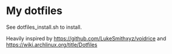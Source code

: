 # My dotfiles

See dotfiles_install.sh to install.

Heavily inspired by https://github.com/LukeSmithxyz/voidrice and https://wiki.archlinux.org/title/Dotfiles
